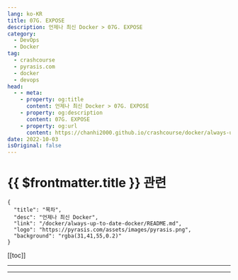 ```yaml
---
lang: ko-KR
title: 07G. EXPOSE
description: 언제나 최신 Docker > 07G. EXPOSE
category: 
  - DevOps
  - Docker
tag: 
  - crashcourse
  - pyrasis.com
  - docker
  - devops
head:
  - - meta:
    - property: og:title
      content: 언제나 최신 Docker > 07G. EXPOSE
    - property: og:description
      content: 07G. EXPOSE
    - property: og:url
      content: https://chanhi2000.github.io/crashcourse/docker/always-up-to-date-docker/07G.html
date: 2022-10-03
isOriginal: false
---
```


# {{ $frontmatter.title }} 관련

```component VPCard
{
  "title": "목차",
  "desc": "언제나 최신 Docker",
  "link": "/docker/always-up-to-date-docker/README.md",
  "logo": "https://pyrasis.com/assets/images/pyrasis.png",
  "background": "rgba(31,41,55,0.2)"
}
```

[[toc]]

---

<SiteInfo
  name="7장 - 7. EXPOSE"
  desc="언제나 최신 Docker"
  url="https://pyrasis.com/jHLsAlwaysUpToDateDocker/Unit07/07"
  logo="https://pyrasis.com/assets/images/pyrasis.png"
  preview="https://pyrasis.com/assets/images/profile1.png"/>

<!-- TODO: 작성 -->

---

<TagLinks />